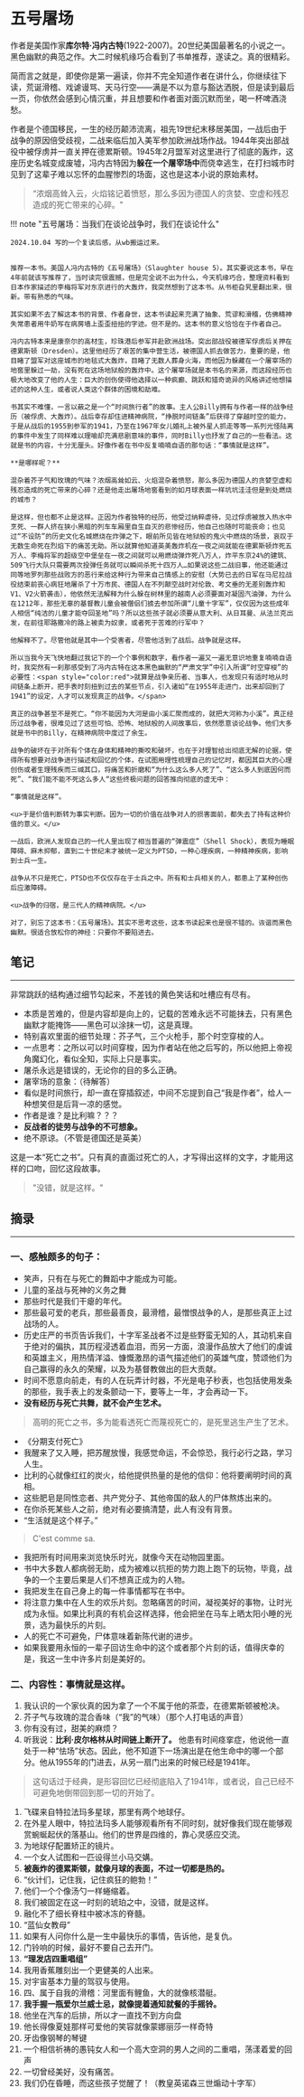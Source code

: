 # 五号屠场


作者是美国作家**库尔特·冯内古特**(1922-2007)。20世纪美国最著名的小说之一。黑色幽默的典范之作。大二时候机缘巧合看到了书单推荐，遂读之。真的很精彩。

简而言之就是，即使你是第一遍读，你并不完全知道作者在讲什么，你继续往下读，荒诞滑稽、戏谑谩骂、天马行空——满是不以为意与豁达洒脱，但是读到最后一页，你依然会感到心情沉重，并且想要和作者面对面沉默而坐，喝一杯啤酒浇愁。

作者是个德国移民，一生的经历颠沛流离，祖先19世纪末移居美国，一战后由于战争的原因倍受歧视，二战来临后加入美军参加欧洲战场作战。1944年突出部战役中被俘虏并一直关押在德累斯顿。1945年2月盟军对这里进行了彻底的轰炸，这座历史名城变成废墟，冯内古特因为**躲在一个屠宰场中**而侥幸逃生，在打扫城市时见到了这辈子难以忘怀的血腥惨烈的场面，这也是这本小说的原始素材。

> “浓烟高耸入云，火焰铭记着愤怒，那么多因为德国人的贪婪、空虚和残忍造成的死亡带来的心碎。"


!!! note "五号屠场：当我们在谈论战争时，我们在谈论什么"
    
    2024.10.04 写的一个复读后感，从wb搬运过来。
    

    推荐一本书。美国人冯内古特的《五号屠场》（Slaughter house 5）。其实要说这本书，早在4年前就该写推荐了，当时读完很震撼，但是完全说不出为什么，今天机缘巧合，整理资料看到日本作家描述的李梅将军对东京进行的大轰炸，我突然想到了这本书。从书柜旮旯里翻出来，很新。带有熟悉的气味。

    其实如果不去了解这本书的背景、作者身世，这本书读起来充满了抽象、荒谬和滑稽，仿佛精神失常患者用牛奶写在病房墙上歪歪扭扭的字迹。但不是的。这本书的意义恰恰在于作者自己。

    冯内古特本来是康奈尔的高材生，珍珠港后参军并赴欧洲战场。突出部战役被德军俘虏后关押在德累斯顿（Dresden）。这里他经历了艰苦的集中营生活，被德国人抓去做苦力，重要的是，他目睹了盟军对这座城市的地毯式大轰炸，目睹了无数人葬身火海，而他因为躲藏在一个屠宰场的地窖里躲过一劫，没有死在这场地狱般的轰炸中。这个屠宰场就是本书名的来源，而这段经历也极大地改变了他的人生：巨大的创伤使得他选择以一种疯癫、跳跃和猎奇诡异的风格讲述他想描述的这种人生，或者说人类这个群体的困境和劫难。

    书其实不难懂，一言以蔽之是一个“时间旅行者”的故事。主人公Billy拥有与作者一样的战争经历（被俘虏、大轰炸）。战后幸存却住进精神病院，“挣脱时间链条”后获得了穿越时空的能力，于是从战后的1955到参军的1941，乃至在1967年女儿婚礼上被外星人抓走等等一系列光怪陆离的事件中发生了同样难以理喻却充满悲剧意味的事件，同时Billy也抒发了自己的一些看法。这就是书的内容，十分无厘头。好像作者在书中反复喃喃自语的那句话：“事情就是这样”。

    **是哪样呢？**

    混杂着芥子气和玫瑰的气味？浓烟高耸如云、火焰混杂着愤怒，那么多因为德国人的贪婪空虚和残忍造成的死亡带来的心碎？还是他走出屠场地窖看到的如月球表面一样坑坑洼洼但是到处燃烧的城市？

    是这样，但也都不止是这样。正因为作者独特的经历，他受过纳粹虐待，见过俘虏被放入热水中烹死、一群人挤在狭小黑暗的列车车厢里自生自灭的悲惨经历，他自己也随时可能丧命；也见过“不设防”的历史文化名城燃烧在炸弹之下，眼前所见皆在地狱般的鬼火中燃烧的场景，哀叹于无数生命死在烈焰下的痛苦无助。所以就算他知道英美轰炸机在一夜之间就能在德累斯顿炸死五万人、李梅将军的超级空中堡垒在一夜之间就可以用燃烧弹炸死八万人，炸平东京24%的建筑、509飞行大队只需要两次投弹任务就可以瞬间杀死十四万人…如果说这些二战旧事，他还能通过同等地罗列那些战败方的恶行来给这种行为带来自己情感上的安慰（大势已去的日军在马尼拉战役结束前丧心病狂地屠杀了十万市民、德国人在不列颠空战时对伦敦、考文垂的无差别轰炸和V1、V2火箭袭击），他依然无法解释为什么躲在树林里的越南人必须要面对凝固汽油弹，为什么在1212年，那些无辜的基督教儿童会被僧侣们掳去参加所谓“儿童十字军”，仅仅因为这些成年人相信“纯洁的儿童才能夺回圣地”吗？所以这些孩子就必须要从意大利、从日耳曼、从法兰克出发，在前往耶路撒冷的路上被卖为奴隶，或者死于苦难的行军中？

    他解释不了。尽管他就是其中一个受害者，尽管他活到了战后。战争就是这样。

    所以当我今天飞快地翻过我记下的一个个事例和数字，看作者一遍又一遍无意识地重复喃喃自语时，我突然有一刹那感受到了冯内古特在这本黑色幽默的“严肃文学”中引入所谓“时空穿梭”的必要性：<span style="color:red">就算是战争亲历者、当事人，也发现只有适时地从时间链条上断开，把手表时刻扭到过去的某些节点，引入诸如“在1955年走进门，出来却回到了1941”的设定，人才可以发现真正的战争。</span>

    真正的战争甚至不是死亡。“你不能因为大河是由小溪汇聚而成的，就把大河称为小溪”。真正经历过战争者，很难见过了这些可怕、恐怖、地狱般的人间故事后，依然愿意谈论战争。他们大多就是书中的Billy，在精神病院中度过了余生。

    战争的破坏在于对所有个体在身体和精神的撕咬和破坏，也在于对理智给出彻底无解的论据，使得所有想要对战争进行描述和回忆的个体，在试图用理性梳理自己的记忆时，都因其巨大的心理创伤或者生理残疾而三缄其口，将痛苦和折磨和“为什么这么多人死了”、“这么多人到底因何而死”、“我们能不能不死这么多人“这些终极问题的回答推向彻底的虚无中：

    “事情就是这样”。

    <u>于是价值判断转为事实判断。因为一切的价值在战争对人的损害面前，都失去了持有这种价值的意义。</u>

    一战后，欧洲人发现自己的一代人里出现了相当普遍的“弹震症”（Shell Shock），表现为睡眠障碍、麻木抑郁，直到二十世纪末才被统一定义为PTSD，一种心理疾病，一种精神疾病，影响到士兵一生。

    战争从不只是死亡，PTSD也不仅仅存在于士兵之中。所有和士兵相关的人，都患上了某种创伤后应激障碍。

    <u>战争的归宿，是三代人的精神病院。</u>

    对了，别忘了这本书：《五号屠场》。其实不思考这些，这本书读起来也是很不错的。诙谐而黑色幽默。很适合放松你的神经：只要你不要陷进去。



## 笔记
----- 

非常跳跃的结构通过细节勾起来，不差钱的黄色笑话和吐槽应有尽有。

- 本质是苦难的，但是内容却是向上的，记载的苦难永远不可能抹去，只有黑色幽默才能掩饰——黑色可以涂抹一切，这是真理。
- 特别喜欢里面的细节处理：芥子气，三个火枪手，那个时空穿梭的人。
- 一点思考：之所以可以时间穿梭，因为作者站在他之后写的，所以他把上帝视角魔幻化，看似全知，实际上只是事实。
- 屠杀永远是错误的，无论你的目的多么正确。
- 屠宰场的意象：（待解答）
- 看似是时间旅行，却一直在穿插叙述，中间不忘提到自己“我是作者”，给人一种想笑但是后背一凉的感觉。
- 作者是谁？是比利嘛？？？
- **反战者的徒劳与战争的不可想象。**
- 绝不原谅。（不管是德国还是英美）

这是一本“死亡之书”。只有真的直面过死亡的人，才写得出这样的文字，才能用这样的口吻，回忆这段故事。

> "没错，就是这样。"


## 摘录
-----

### 一、感触颇多的句子：

- 笑声，只有在与死亡的舞蹈中才能成为可能。
- 儿童的圣战与死神的义务之舞
- 那些时代是我们干瘪的年代。
- 那些最可爱的老兵，那些最善良，最滑稽，最憎恨战争的人，是那些真正上过战场的人。
- 历史庄严的书页告诉我们，十字军圣战者不过是些野蛮无知的人，其动机来自于绝对的偏执，其历程浸透着血泪，而另一方面，浪漫作品放大了他们的虔诚和英雄主义，用热情洋溢、慷慨激昂的语气描述他们的英雄气度，赞颂他们为自己赢得的永久的荣耀，以及为基督教做出的巨大贡献。
- 时间不愿意向前走，有的人在玩弄计时器，不光是电子秒表，也包括使用发条的那些，我手表上的发条颤动一下，要等上一年，才会再动一下。
- **没有经历与死亡共舞，就不会产生艺术。**
> 高明的死亡之书，多为能看透死亡而蔑视死亡的，是死里逃生产生了艺术。
- 《分期支付死亡》
- 我醒来了又入睡，把苏醒放慢，我感觉命运，不会惊恐，我行必行之路，学习人生。
- 比利的心就像红红的炭火，给他提供热量的是他的信仰：他将要阐明时间的真相。
- 这些肥皂是同性恋者、共产党分子、其他帝国的敌人的尸体熬炼出来的。
- 在你杀死某些人之前，绝对有必要搞清楚，此人有没有背景。
- “生活就是这个样子。”
> C'est comme sa.
- 我把所有时间用来浏览快乐时光，就像今天在动物园里面。
- 书中大多数人都病弱无助，成为被难以抗拒的势力跑上跑下的玩物，毕竟，战争的一个主要后果是人们不想真正成为的人物。
- 我把发生在自己身上的每一件事情都写在书中。
- 将注意力集中在人生的欢乐片刻。忽略痛苦的时间，凝视美好的事物，让时光成为永恒。如果比利真的有机会这样选择，他会把坐在马车上晒太阳小睡的光景，选为最快乐的片刻。
- 人的死亡不可避免，尸体意味着新陈代谢的进步。
- 如果我要用永恒的一辈子回访生命中的这个或者那个片刻的话，值得庆幸的是，我这一生中许多片刻是美好的。


### 二、内容性：事情就是这样。

1. 我认识的一个家伙真的因为拿了一个不属于他的茶壶，在德累斯顿被枪决。
2. 芥子气与玫瑰的混合香味（“我”的气味）（那个人打电话的声音）
3. 你有没有过，甜美的麻烦？
4. 听我说：**比利·皮尔格林从时间链上断开了。** 他患有时间痉挛症，他说他一直处于一种“怯场”状态。因此，他不知道下一场演出是在他生命中的哪一个部分。他从1955年的门进去，从另一扇门出来的时候已经是1941年。
> 这句话过于经典，是形容回忆已经彻底陷入了1941年，或者说，自己已经不可避免地倒带回到那一切的开始了。
1. 飞碟来自特拉法玛多星球，那里有两个地球仔。
2. 在外星人眼中，特拉法玛多人能够观看所有不同时刻，就好像我们现在能够观赏蜿蜒起伏的落基山。他们的世界是四维的，靠心灵感应交流。
3. 为地球仔配置矫正的镜片。
4. 一个女人试图和一匹设得兰小马交媾。
5.  **被轰炸的德累斯顿，就像月球的表面，不过一切都是热的。**
6.  “伙计们，记住我，记住疯狂的鲍勃！”
7.  他们一个个像汤勺一样蜷缩着。
8.  我们被固定在这一时刻的琥珀之中，没错，就是这样。
9.  融化不了细长脊柱中被冰冻的脊髓。
10. “蓝仙女教母”
11. 如果有人问你什么是一生中最快乐的事情，告诉他，是复仇。
12. 门铃响的时候，最好不要自己去开门。
13. **“理发店四重唱组”**
14. 我用香蕉雕刻出一个更健美的人出来。
15. 对宇宙基本力量的驾驭与使用。
16. 四、属于自我的滑稽：河里面有鲤鱼，大的就像核潜艇。
17. **我手握一瓶爱尔兰威士忌，就像提着通知就餐的手摇铃。**
18. 他坐在汽车的后排，所以才一直找不到方向盘
19. 他长得像夏娃那样可爱他的笑容就像蒙娜丽莎一样奇特
20. 牙齿像钢琴的琴键
21. 一个相信祈祷的愚钝女人和一个高大空洞的男人之间的二重唱，荡漾着爱的回声
22. 一切曾经美好，没有痛苦。
23. 我们仍在昏睡，而这些孩子觉醒了！（教皇英诺森三世煽动十字军）


